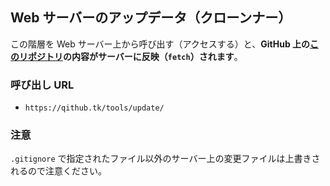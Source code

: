## Web サーバーのアップデータ（クローンナー）

この階層を Web サーバー上から呼び出す（アクセスする）と、**GitHub 上の[このリポジトリ](https://github.com/Qithub-BOT/Qithub-ORG)の内容がサーバーに反映（`fetch`）されます**。

### 呼び出し URL 

- `https://qithub.tk/tools/update/`

### 注意

`.gitignore` で指定されたファイル以外のサーバー上の変更ファイルは上書きされるので注意ください。
